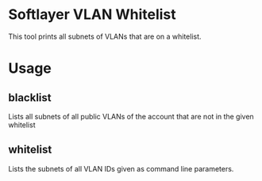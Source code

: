 # Softlayer VLAN Whitelist

This tool prints all subnets of VLANs that are on a whitelist.

# Usage

## blacklist

Lists all subnets of all public VLANs of the account that are not in the given whitelist

## whitelist

Lists the subnets of all VLAN IDs given as command line parameters.

